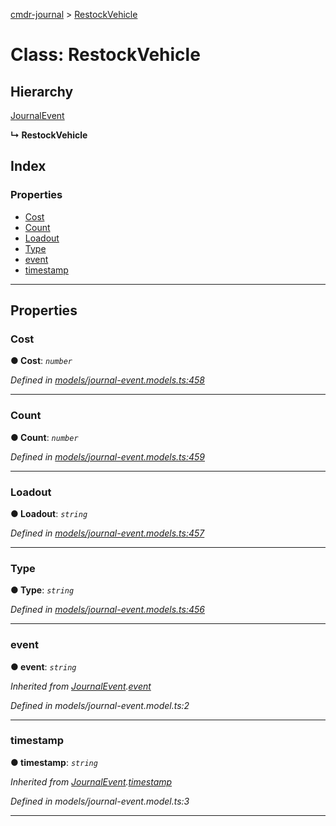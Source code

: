 [cmdr-journal](../README.md) > [RestockVehicle](../classes/restockvehicle.md)



# Class: RestockVehicle

## Hierarchy


 [JournalEvent](journalevent.md)

**↳ RestockVehicle**







## Index

### Properties

* [Cost](restockvehicle.md#cost)
* [Count](restockvehicle.md#count)
* [Loadout](restockvehicle.md#loadout)
* [Type](restockvehicle.md#type)
* [event](restockvehicle.md#event)
* [timestamp](restockvehicle.md#timestamp)



---
## Properties
<a id="cost"></a>

###  Cost

**●  Cost**:  *`number`* 

*Defined in [models/journal-event.models.ts:458](https://github.com/chrisbruford/cmdr-journal/blob/52f6f4c/src/models/journal-event.models.ts#L458)*





___

<a id="count"></a>

###  Count

**●  Count**:  *`number`* 

*Defined in [models/journal-event.models.ts:459](https://github.com/chrisbruford/cmdr-journal/blob/52f6f4c/src/models/journal-event.models.ts#L459)*





___

<a id="loadout"></a>

###  Loadout

**●  Loadout**:  *`string`* 

*Defined in [models/journal-event.models.ts:457](https://github.com/chrisbruford/cmdr-journal/blob/52f6f4c/src/models/journal-event.models.ts#L457)*





___

<a id="type"></a>

###  Type

**●  Type**:  *`string`* 

*Defined in [models/journal-event.models.ts:456](https://github.com/chrisbruford/cmdr-journal/blob/52f6f4c/src/models/journal-event.models.ts#L456)*





___

<a id="event"></a>

###  event

**●  event**:  *`string`* 

*Inherited from [JournalEvent](journalevent.md).[event](journalevent.md#event)*

*Defined in models/journal-event.model.ts:2*





___

<a id="timestamp"></a>

###  timestamp

**●  timestamp**:  *`string`* 

*Inherited from [JournalEvent](journalevent.md).[timestamp](journalevent.md#timestamp)*

*Defined in models/journal-event.model.ts:3*





___


